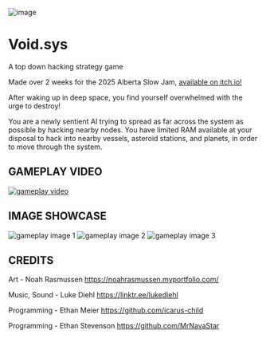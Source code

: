 ![image](https://img.itch.zone/aW1nLzIxNTcxMDE4LnBuZw==/original/NbpD%2Fp.png)
# Void.sys
A top down hacking strategy game

Made over 2 weeks for the 2025 Alberta Slow Jam, [available on itch.io!](https://icaruschild.itch.io/voidsys)

After waking up in deep space, you find yourself overwhelmed with the urge to destroy!

You are a newly sentient AI trying to spread as far across the system as possible by hacking nearby nodes. You have limited RAM available at your disposal to hack into nearby vessels, asteroid stations, and planets, in order to move through the system.

## GAMEPLAY VIDEO
[![gameplay video](https://img.youtube.com/vi/NyEJiTh8vSU/hqdefault.jpg)](https://www.youtube.com/embed/NyEJiTh8vSU)

## IMAGE SHOWCASE
![gameplay image 1](https://img.itch.zone/aW1hZ2UvMzYyNDAzMC8yMTU2NzkzNS5wbmc=/original/KSLD%2B0.png)
![gameplay image 2](https://img.itch.zone/aW1hZ2UvMzYyNDAzMC8yMTU2NzkzNi5wbmc=/original/FWa7PM.png)
![gameplay image 3](https://img.itch.zone/aW1hZ2UvMzYyNDAzMC8yMTU2NzkzNy5wbmc=/original/74BnRm.png)

## CREDITS
Art - Noah Rasmussen
https://noahrasmussen.myportfolio.com/

Music, Sound - Luke Diehl
https://linktr.ee/lukediehl

Programming - Ethan Meier
https://github.com/icarus-child

Programming - Ethan Stevenson
https://github.com/MrNavaStar
